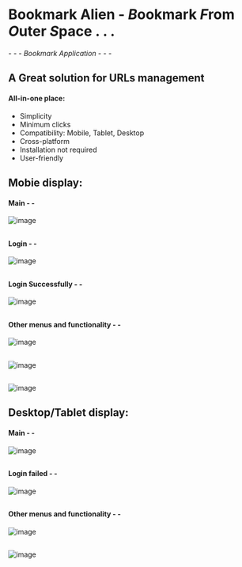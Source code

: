 
# Bookmark Alien - ***B***ookmark ***F***rom ***O***uter ***S***pace . . .
*- - - Bookmark Application - - -*


## A Great solution for URLs management 
#### All-in-one place:
+ Simplicity
+ Minimum clicks
+ Compatibility:  Mobile, Tablet, Desktop
+ Cross-platform
+ Installation not required
+ User-friendly

## Mobie display:
#### Main - - 
![image](https://user-images.githubusercontent.com/110183671/214140261-71976d77-5f34-4d47-afd7-42291a9c3a5e.png)
##
#### Login - - 
![image](https://user-images.githubusercontent.com/110183671/214140726-9fa118d7-523d-4d57-bf2a-fb512105dcd4.png)
##
#### Login Successfully - - 
![image](https://user-images.githubusercontent.com/110183671/214141168-17d7f90d-5e49-4b66-a282-8e64fe9a4821.png)
##
#### Other menus and functionality - - 
![image](https://user-images.githubusercontent.com/110183671/214141890-808e94bb-c1fc-4649-94c9-8ec63b5ff1fa.png)
##
![image](https://user-images.githubusercontent.com/110183671/214142832-9e5b765f-3a82-4a29-bdd1-4c2bff6efd0b.png)
##
![image](https://user-images.githubusercontent.com/110183671/214143124-1d82cd95-b0eb-41a4-82c4-492611c50d19.png)


## Desktop/Tablet display:
#### Main - - 
![image](https://user-images.githubusercontent.com/110183671/214143675-520aa666-aa58-4dfb-b3e8-283395801978.png)
##
#### Login failed - - 
![image](https://user-images.githubusercontent.com/110183671/214143967-77f6e33f-3594-4e19-9332-0a8206226574.png)
##
#### Other menus and functionality - - 
![image](https://user-images.githubusercontent.com/110183671/214144746-6751708c-d92d-48f4-b0a4-c67b03482aee.png)
##
![image](https://user-images.githubusercontent.com/110183671/214145078-ad9cb8b8-5788-4b18-a3a7-2d240476940e.png)
##



